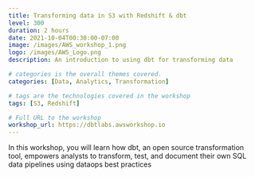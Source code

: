 ```yaml
---
title: Transforming data in S3 with Redshift & dbt
level: 300
duration: 2 hours
date: 2021-10-04T00:30:00-07:00
image: /images/AWS_workshop_1.png
logo: /images/AWS_Logo.png
description: An introduction to using dbt for transforming data

# categories is the overall themes covered. 
categories: [Data, Analytics, Transformation]

# tags are the technologies covered in the workshop
tags: [S3, Redshift]

# Full URL to the workshop
workshop_url: https://dbtlabs.awsworkshop.io
---
```

In this workshop, you will learn how dbt, an open source transformation tool, empowers analysts to transform, test, and document their own SQL data pipelines using dataops best practices